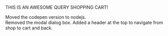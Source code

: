 THIS IS AN AWESOME QUERY SHOPPING CART!

Moved the codepen version to nodejs.  
Removed the modal dialog box.
Added a header at the top to navigate from shop to cart and back.



